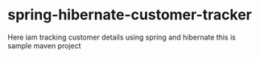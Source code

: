 # spring-hibernate-customer-tracker
Here iam tracking customer details using spring and hibernate
this is sample maven project
